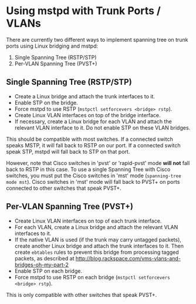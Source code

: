 Using mstpd with Trunk Ports / VLANs
====================================

There are currently two different ways to implement spanning tree on
trunk ports using Linux bridging and mstpd:

1. Single Spanning Tree (RSTP/STP)
2. Per-VLAN Spanning Tree (PVST+)

Single Spanning Tree (RSTP/STP)
-------------------------------

* Create a Linux bridge and attach the trunk interfaces to it.
* Enable STP on the bridge.
* Force mstpd to use RSTP (`mstpctl setforcevers <bridge> rstp`).
* Create Linux VLAN interfaces on top of the bridge interface.
* If necessary, create a Linux bridge for each VLAN and attach the
  relevant VLAN interface to it.  Do not enable STP on these VLAN
  bridges.

This should be compatible with most switches.  If a connected switch
speaks MSTP, it will fall back to RSTP on our port.  If a connected
switch speak STP, mstpd will fall back to STP on that port.

However, note that Cisco switches in 'pvst' or 'rapid-pvst' mode **will
not** fall back to RSTP in this case.  To use a single Spanning Tree
with Cisco switches, you must put the Cisco switches in 'mst' mode
(`spanning-tree mode mst`).  Cisco switches in 'mst' mode will fall back
to PVST+ on ports connected to other switches that speak PVST+.

Per-VLAN Spanning Tree (PVST+)
------------------------------

* Create Linux VLAN interfaces on top of each trunk interface.
* For each VLAN, create a Linux bridge and attach the relevant VLAN
  interfaces to it.
* If the native VLAN is used (if the trunk may carry untagged packets),
  create another Linux bridge and attach the trunk interfaces to it.
  Then create `ebtables` rules to prevent this bridge from processing
  tagged packets, as described at
  http://blog.rackspace.com/vms-vlans-and-bridges-oh-my-part-2
* Enable STP on each bridge.
* Force mstpd to use RSTP on each bridge
  (`mstpctl setforcevers <bridge> rstp`).

This is only compatible with other switches that speak PVST+.
